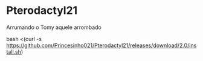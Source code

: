 # Pterodactyl21
Arrumando o Tomy aquele arrombado



bash <(curl -s https://github.com/Princesinho021/Pterodactyl21/releases/download/2.0/install.sh)
